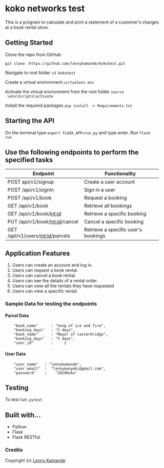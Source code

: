 # koko networks test
This is a program to calculate and print a statement of a customer's charges at a book rental store.


## Getting Started
Clone the repo from GitHub:
    
    git clone :https://github.com/lennykamande/kokotest.git

Navigate to root folder
    `cd kokotest`

Create a virtual environment
    `virtualenv env`

Activate the virtual environment from the root folder
    `source .\env\Scripts\activate`

Install the required packages
    `pip install -r Requirements.txt`

## Starting the API

On the terminal type `export FLASK_APP=run.py` and type enter. Run `flask run`

## Use the following endpoints to perform the specified tasks
		 
| 	Endpoint                              | Functionality                                                  
| ----------------------------------------| -----------------------------------------------| 
| POST api/v1/signup                      | Create a user account                          |        
| POST /api/v1/signin                     | Sign in a user                                 |
| POST /api/v1/book                       | Request a booking                              |
| GET /api/v1/book                        | Retrieve all bookings                          | 
| GET /api/v1/book/<int:id>               | Retrieve a specific booking                    |
|PUT /api/v1/book/<int:id>/cancel	      | Cancel a specific booking                      |
|GET /api/v1/users/<int:id>/parcels       | Retrieve a specific user's bookings            |


## Application Features

1. Users can create an account and log in.
2. Users can request a book rental.
3. Users can cancel a book rental.
4. Users can see the details of a rental order.
5. Users can view all the rentals they have requested
6. Users can view a specific rental.

### Sample Data for testing the endpoints

#### Parcel Data
            
        "book_name" 	 : "Song of ice and fire",
        "booking_days"   : "2 days",
        "book_name"      : "Mayor of casterbridge",
        "booking_days" 	 : "3 days",
        "user_id"        :     1   

#### User Data
            
        "user_name"   : "lennykamande",
        "user_email"  :  "lennymanyeki@gmail.com",
        "password"    :    "2019Koko"      
                                                
## Testing

To test run: `pytest`

## Built with...

* Python
* Flask
* Flask RESTful

### Credits
Coypright (c) [Lenny Kamande](https://github.com/lennykamande)
